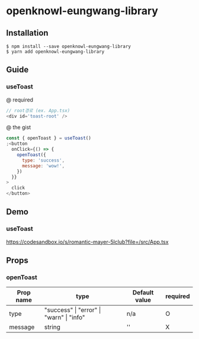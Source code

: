 # openknowl-eungwang-library

## Installation

```
$ npm install --save openknowl-eungwang-library
$ yarn add openknowl-eungwang-library
```

## Guide

### useToast

@ required

```javascript
// root경로 (ex. App.tsx)
<div id='toast-root' />
```

@ the gist

```javascript
const { openToast } = useToast()
;<button
  onClick={() => {
    openToast({
      type: 'success',
      message: 'wow!',
    })
  }}
>
  click
</button>
```

## Demo

### useToast

https://codesandbox.io/s/romantic-mayer-5lclub?file=/src/App.tsx

## Props

### openToast

| Prop name | type                                     | Default value | required |
| --------- | ---------------------------------------- | ------------- | -------- |
| type      | "success" \| "error" \| "warn" \| "info" | n/a           | O        |
| message   | string                                   | ''            | X        |
